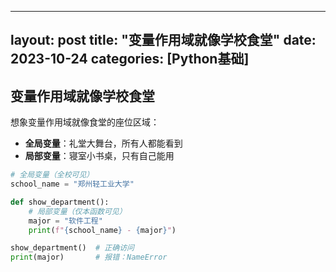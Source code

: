 ---
   layout: post
   title: "变量作用域就像学校食堂"
   date: 2023-10-24
   categories: [Python基础]
   ---
## 变量作用域就像学校食堂

想象变量作用域就像食堂的座位区域：
- **全局变量**：礼堂大舞台，所有人都能看到
- **局部变量**：寝室小书桌，只有自己能用

```python
# 全局变量（全校可见）
school_name = "郑州轻工业大学"

def show_department():
    # 局部变量（仅本函数可见）
    major = "软件工程"
    print(f"{school_name} - {major}")

show_department()  # 正确访问
print(major)       # 报错：NameError
